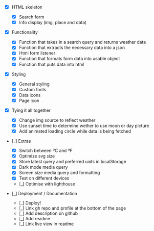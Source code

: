 -   [x] HTML skeleton

    -   [x] Search form
    -   [x] Info display (img, place and data)

-   [x] Functionality

    -   [x] Function that takes in a search query and returns weather data
    -   [x] Function that extracts the necessary data into a json
    -   [x] Html form listener
    -   [x] Function that formats form data into usable object
    -   [x] Function that puts data into html

-   [x] Styling

    -   [x] General styling
    -   [x] Custom fonts
    -   [x] Data icons
    -   [x] Page icon

-   [x] Tying it all together

    -   [x] Change img source to reflect weather
    -   [x] Use sunset time to determine wether to use moon or day picture
    -   [x] Add animated loading circle while data is being fetched

-   [_] Extras

    -   [x] Switch between ºC and ºF
    -   [x] Optimize svg size
    -   [x] Store latest query and preferred units in localStorage
    -   [x] Dark mode media query
    -   [x] Screen size media query and formatting
    -   [x] Test on different devices
    -   [_] Optimise with lighthouse

-   [_] Deployment / Documentation
    -   [_] Deploy!
    -   [_] Link gh repo and profile at the bottom of the page
    -   [_] Add description on github
    -   [_] Add readme
    -   [_] Link live view in readme
